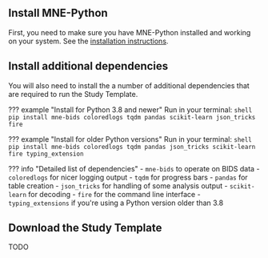 Install MNE-Python
------------------
First, you need to make sure you have MNE-Python installed and working on your
system. See the [installation instructions](https://mne.tools/stable/install/mne_python.html).

Install additional dependencies
-------------------------------
You will also need to install the a number of additional dependencies that are
required to run the Study Template.

??? example "Install for Python 3.8 and newer"
    Run in your terminal:
    ```shell
    pip install mne-bids coloredlogs tqdm pandas scikit-learn json_tricks fire
    ```

??? example "Install for older Python versions"
    Run in your terminal:
    ```shell
    pip install mne-bids coloredlogs tqdm pandas json_tricks scikit-learn fire typing_extension
    ```

??? info "Detailed list of dependencies"
    - `mne-bids` to operate on BIDS data
    - `coloredlogs` for nicer logging output
    - `tqdm` for progress bars
    - `pandas` for table creation
    - `json_tricks` for handling of some analysis output
    - `scikit-learn` for decoding
    - `fire` for the command line interface
    - `typing_extensions` if you're using a Python version older than 3.8

Download the Study Template
---------------------------
TODO
